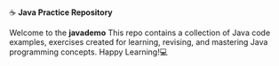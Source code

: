 ☕ **Java Practice Repository**

Welcome to the **javademo** This repo contains a collection of Java code examples, exercises created for learning, revising, and mastering Java programming concepts.
Happy Learning!💻
